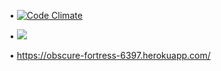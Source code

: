 • [![Code Climate](https://codeclimate.com/github/Houndsto0th/gCamp/badges/gpa.svg)](https://codeclimate.com/github/Houndsto0th/gCamp)

• ![](https://travis-ci.org/Houndsto0th/gCamp.svg)

• https://obscure-fortress-6397.herokuapp.com/

